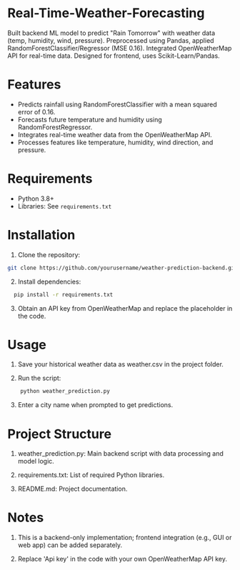 # Real-Time-Weather-Forecasting
Built backend ML model to predict "Rain Tomorrow" with weather data (temp, humidity, wind, pressure). Preprocessed using Pandas, applied RandomForestClassifier/Regressor (MSE 0.16). Integrated OpenWeatherMap API for real-time data. Designed for frontend, uses Scikit-Learn/Pandas.

# Features
- Predicts rainfall using RandomForestClassifier with a mean squared error of 0.16.
- Forecasts future temperature and humidity using RandomForestRegressor.
- Integrates real-time weather data from the OpenWeatherMap API.
- Processes features like temperature, humidity, wind direction, and pressure.

# Requirements
- Python 3.8+
- Libraries: See `requirements.txt`

# Installation
1. Clone the repository:
 ```bash
git clone https://github.com/yourusername/weather-prediction-backend.git
```
   
2. Install dependencies:

  ```bash
    pip install -r requirements.txt
  ```

3. Obtain an API key from OpenWeatherMap and replace the placeholder in the code.

# Usage
1. Save your historical weather data as weather.csv in the project folder.

2. Run the script:
```bash
    python weather_prediction.py
  ```

3. Enter a city name when prompted to get predictions.


# Project Structure

1. weather_prediction.py: Main backend script with data processing and model logic.

2. requirements.txt: List of required Python libraries.

3. README.md: Project documentation.

# Notes
1. This is a backend-only implementation; frontend integration (e.g., GUI or web app) can be added separately.

2. Replace 'Api key' in the code with your own OpenWeatherMap API key.
